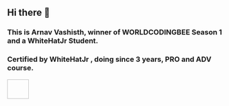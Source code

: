 ## Hi there 👋
### This is Arnav Vashisth, winner of WORLDCODINGBEE Season 1 and a WhiteHatJr Student. 
### Certified by WhiteHatJr , doing since 3 years, PRO and ADV course.
<img  width="50px" height="45px" source="https://www.datocms-assets.com/45470/1631026680-logo-react-native.png">
